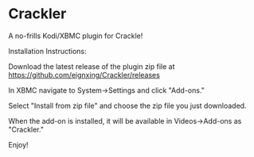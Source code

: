 Crackler
========

A no-frills Kodi/XBMC plugin for Crackle!

Installation Instructions:

Download the latest release of the plugin zip file at https://github.com/eignxing/Crackler/releases

In XBMC navigate to System->Settings and click "Add-ons."

Select "Install from zip file" and choose the zip file you just downloaded.

When the add-on is installed, it will be available in Videos->Add-ons as "Crackler."

Enjoy!

